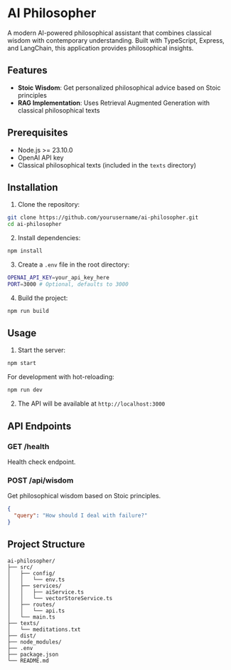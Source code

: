 # AI Philosopher

A modern AI-powered philosophical assistant that combines classical wisdom with contemporary understanding. Built with TypeScript, Express, and LangChain, this application provides philosophical insights.

## Features

- **Stoic Wisdom**: Get personalized philosophical advice based on Stoic principles
- **RAG Implementation**: Uses Retrieval Augmented Generation with classical philosophical texts

## Prerequisites

- Node.js >= 23.10.0
- OpenAI API key
- Classical philosophical texts (included in the `texts` directory)

## Installation

1. Clone the repository:

```bash
git clone https://github.com/yourusername/ai-philosopher.git
cd ai-philosopher
```

2. Install dependencies:

```bash
npm install
```

3. Create a `.env` file in the root directory:

```bash
OPENAI_API_KEY=your_api_key_here
PORT=3000 # Optional, defaults to 3000
```

4. Build the project:

```bash
npm run build
```

## Usage

1. Start the server:

```bash
npm start
```

For development with hot-reloading:

```bash
npm run dev
```

2. The API will be available at `http://localhost:3000`

## API Endpoints

### GET /health

Health check endpoint.

### POST /api/wisdom

Get philosophical wisdom based on Stoic principles.

```json
{
  "query": "How should I deal with failure?"
}
```

## Project Structure

```
ai-philosopher/
├── src/
│   ├── config/
│   │   └── env.ts
│   ├── services/
│   │   ├── aiService.ts
│   │   └── vectorStoreService.ts
│   ├── routes/
│   │   └── api.ts
│   └── main.ts
├── texts/
│   └── meditations.txt
├── dist/
├── node_modules/
├── .env
├── package.json
└── README.md
```
